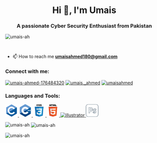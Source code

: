 <h1 align="center">Hi 👋, I'm Umais</h1>
<h3 align="center">A passionate Cyber Security Enthusiast from Pakistan</h3>

<p align="left"> <img src="https://komarev.com/ghpvc/?username=umais-ah&label=Profile%20views&color=0e75b6&style=flat" alt="umais-ah" /> </p>

<p align="left"> <a href="https://twitter.com/" target="blank"><img src="https://img.shields.io/twitter/follow/?logo=twitter&style=for-the-badge" alt="" /></a> </p>

- 📫 How to reach me **umaisahmed180@gmail.com**

<h3 align="left">Connect with me:</h3>
<p align="left">
<a href="https://linkedin.com/in/umais-ahmed-176484320" target="blank"><img align="center" src="https://raw.githubusercontent.com/rahuldkjain/github-profile-readme-generator/master/src/images/icons/Social/linked-in-alt.svg" alt="umais-ahmed-176484320" height="30" width="40" /></a>
<a href="https://instagram.com/umais._ahmed" target="blank"><img align="center" src="https://raw.githubusercontent.com/rahuldkjain/github-profile-readme-generator/master/src/images/icons/Social/instagram.svg" alt="umais._ahmed" height="30" width="40" /></a>
<a href="https://www.leetcode.com/umaisahmed" target="blank"><img align="center" src="https://raw.githubusercontent.com/rahuldkjain/github-profile-readme-generator/master/src/images/icons/Social/leet-code.svg" alt="umaisahmed" height="30" width="40" /></a>
</p>

<h3 align="left">Languages and Tools:</h3>
<p align="left"> <a href="https://www.cprogramming.com/" target="_blank" rel="noreferrer"> <img src="https://raw.githubusercontent.com/devicons/devicon/master/icons/c/c-original.svg" alt="c" width="40" height="40"/> </a> <a href="https://www.w3schools.com/cpp/" target="_blank" rel="noreferrer"> <img src="https://raw.githubusercontent.com/devicons/devicon/master/icons/cplusplus/cplusplus-original.svg" alt="cplusplus" width="40" height="40"/> </a> <a href="https://www.w3schools.com/css/" target="_blank" rel="noreferrer"> <img src="https://raw.githubusercontent.com/devicons/devicon/master/icons/css3/css3-original-wordmark.svg" alt="css3" width="40" height="40"/> </a> <a href="https://www.w3.org/html/" target="_blank" rel="noreferrer"> <img src="https://raw.githubusercontent.com/devicons/devicon/master/icons/html5/html5-original-wordmark.svg" alt="html5" width="40" height="40"/> </a> <a href="https://www.adobe.com/in/products/illustrator.html" target="_blank" rel="noreferrer"> <img src="https://www.vectorlogo.zone/logos/adobe_illustrator/adobe_illustrator-icon.svg" alt="illustrator" width="40" height="40"/> </a> <a href="https://www.photoshop.com/en" target="_blank" rel="noreferrer"> <img src="https://raw.githubusercontent.com/devicons/devicon/master/icons/photoshop/photoshop-line.svg" alt="photoshop" width="40" height="40"/> </a> </p>

<p><img align="left" src="https://github-readme-stats.vercel.app/api/top-langs?username=umais-ah&show_icons=true&locale=en&layout=compact" alt="umais-ah" /></p>

<p>&nbsp;<img align="center" src="https://github-readme-stats.vercel.app/api?username=umais-ah&show_icons=true&locale=en" alt="umais-ah" /></p>

<p><img align="center" src="https://github-readme-streak-stats.herokuapp.com/?user=umais-ah&" alt="umais-ah" /></p>
